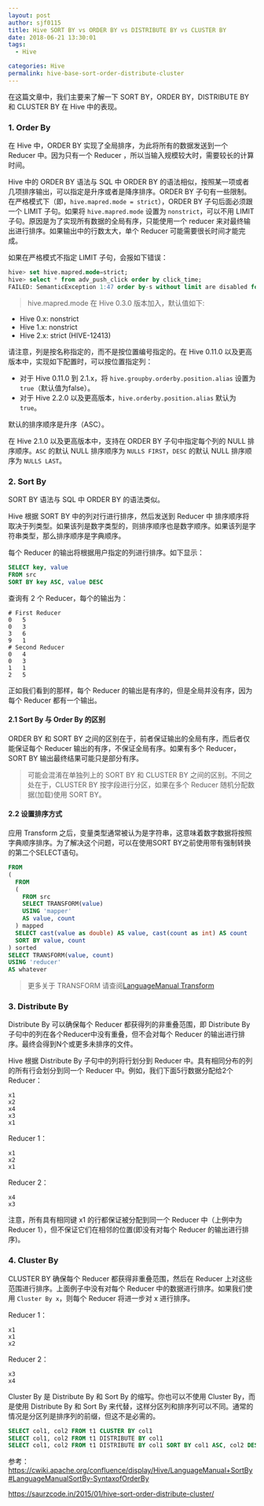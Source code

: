 ```yaml
---
layout: post
author: sjf0115
title: Hive SORT BY vs ORDER BY vs DISTRIBUTE BY vs CLUSTER BY
date: 2018-06-21 13:30:01
tags:
  - Hive

categories: Hive
permalink: hive-base-sort-order-distribute-cluster
---
```


在这篇文章中，我们主要来了解一下 SORT BY，ORDER BY，DISTRIBUTE BY 和 CLUSTER BY 在 Hive 中的表现。

### 1. Order By

在 Hive 中，ORDER BY 实现了全局排序，为此将所有的数据发送到一个 Reducer 中。因为只有一个 Reducer ，所以当输入规模较大时，需要较长的计算时间。

Hive 中的 ORDER BY 语法与 SQL 中 ORDER BY 的语法相似，按照某一项或者几项排序输出，可以指定是升序或者是降序排序。ORDER BY 子句有一些限制。在严格模式下（即，`hive.mapred.mode = strict`），ORDER BY 子句后面必须跟一个 LIMIT 子句。如果将 `hive.mapred.mode` 设置为 `nonstrict`，可以不用 LIMIT 子句。原因是为了实现所有数据的全局有序，只能使用一个 reducer 来对最终输出进行排序。如果输出中的行数太大，单个 Reducer 可能需要很长时间才能完成。

如果在严格模式不指定 LIMIT 子句，会报如下错误：
```sql
hive> set hive.mapred.mode=strict;
hive> select * from adv_push_click order by click_time;
FAILED: SemanticException 1:47 order by-s without limit are disabled for safety reasons. If you know what you are doing, please make sure that hive.strict.checks.large.query is set to false and that hive.mapred.mode is not set to 'strict' to enable them.. Error encountered near token 'click_time'
```
> hive.mapred.mode 在 Hive 0.3.0 版本加入，默认值如下:
- Hive 0.x: nonstrict
- Hive 1.x: nonstrict
- Hive 2.x: strict (HIVE-12413)

请注意，列是按名称指定的，而不是按位置编号指定的。在 Hive 0.11.0 以及更高版本中，实现如下配置时，可以按位置指定列：
- 对于 Hive 0.11.0 到 2.1.x，将 `hive.groupby.orderby.position.alias` 设置为 `true`（默认值为false）。
- 对于 Hive 2.2.0 以及更高版本，`hive.orderby.position.alias` 默认为 `true`。

默认的排序顺序是升序（ASC）。

在 Hive 2.1.0 以及更高版本中，支持在 ORDER BY 子句中指定每个列的 NULL 排序顺序。`ASC` 的默认 NULL 排序顺序为 `NULLS FIRST`，`DESC` 的默认 NULL 排序顺序为 `NULLS LAST`。

### 2. Sort By

SORT BY 语法与 SQL 中 ORDER BY 的语法类似。

Hive 根据 SORT BY 中的列对行进行排序，然后发送到 Reducer 中 排序顺序将取决于列类型。如果该列是数字类型的，则排序顺序也是数字顺序。如果该列是字符串类型，那么排序顺序是字典顺序。

每个 Reducer 的输出将根据用户指定的列进行排序。如下显示：
```sql
SELECT key, value
FROM src
SORT BY key ASC, value DESC
```
查询有 2 个 Reducer，每个的输出为：
```
# First Reducer
0   5
0   3
3   6
9   1
# Second Reducer
0   4
0   3
1   1
2   5
```
正如我们看到的那样，每个 Reducer 的输出是有序的，但是全局并没有序，因为每个 Reducer 都有一个输出。

#### 2.1 Sort By 与 Order By 的区别

ORDER BY 和 SORT BY 之间的区别在于，前者保证输出的全局有序，而后者仅能保证每个 Reducer 输出的有序，不保证全局有序。如果有多个 Reducer，SORT BY 输出最终结果可能只是部分有序。

> 可能会混淆在单独列上的 SORT BY 和 CLUSTER BY 之间的区别。不同之处在于，CLUSTER BY 按字段进行分区，如果在多个 Reducer 随机分配数据(加载)使用 SORT BY。

#### 2.2 设置排序方式

应用 Transform 之后，变量类型通常被认为是字符串，这意味着数字数据将按照字典顺序排序。为了解决这个问题，可以在使用SORT BY之前使用带有强制转换的第二个SELECT语句。
```sql
FROM
(
  FROM
  (
    FROM src
    SELECT TRANSFORM(value)
    USING 'mapper'
    AS value, count
  ) mapped
  SELECT cast(value as double) AS value, cast(count as int) AS count
  SORT BY value, count
) sorted
SELECT TRANSFORM(value, count)
USING 'reducer'
AS whatever
```

> 更多关于 TRANSFORM 请查阅[LanguageManual Transform](https://cwiki.apache.org/confluence/display/Hive/LanguageManual+Transform#LanguageManualTransform-TRANSFORMExamples)

### 3. Distribute By

Distribute By 可以确保每个 Reducer 都获得列的非重叠范围，即 Distribute By 子句中的列在各个Reducer中没有重叠，但不会对每个 Reducer 的输出进行排序。最终会得到N个或更多未排序的文件。

Hive 根据 Distribute By 子句中的列将行划分到 Reducer 中。具有相同分布的列的所有行会划分到同一个 Reducer 中。例如，我们下面5行数据分配给2个 Reducer：
```
x1
x2
x4
x3
x1
```
Reducer 1：
```
x1
x2
x1
```
Reducer 2：
```
x4
x3
```
注意，所有具有相同键 x1 的行都保证被分配到同一个 Reducer 中（上例中为 Reducer 1），但不保证它们在相邻的位置(即没有对每个 Reducer 的输出进行排序)。

### 4. Cluster By

CLUSTER BY 确保每个 Reducer 都获得非重叠范围，然后在 Reducer 上对这些范围进行排序。上面例子中没有对每个 Reducer 中的数据进行排序。如果我们使用 `Cluster By x`，则每个 Reducer 将进一步对 x 进行排序。

Reducer 1：
```
x1
x1
x2
```
Reducer 2：
```
x3
x4
```
Cluster By 是 Distribute By 和 Sort By 的缩写。你也可以不使用 Cluster By，而是使用 Distribute By 和 Sort By 来代替，这样分区列和排序列可以不同。通常的情况是分区列是排序列的前缀，但这不是必需的。
```sql
SELECT col1, col2 FROM t1 CLUSTER BY col1
SELECT col1, col2 FROM t1 DISTRIBUTE BY col1
SELECT col1, col2 FROM t1 DISTRIBUTE BY col1 SORT BY col1 ASC, col2 DESC
```



参考：https://cwiki.apache.org/confluence/display/Hive/LanguageManual+SortBy#LanguageManualSortBy-SyntaxofOrderBy

https://saurzcode.in/2015/01/hive-sort-order-distribute-cluster/
